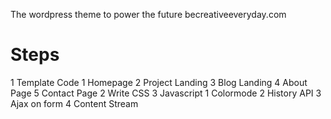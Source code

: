The wordpress theme to power the future becreativeeveryday.com

# Steps
1 Template Code
  1 Homepage
  2 Project Landing
  3 Blog Landing
  4 About Page
  5 Contact Page
2 Write CSS
3 Javascript
  1 Colormode
  2 History API
  3 Ajax on form
  4 Content Stream

